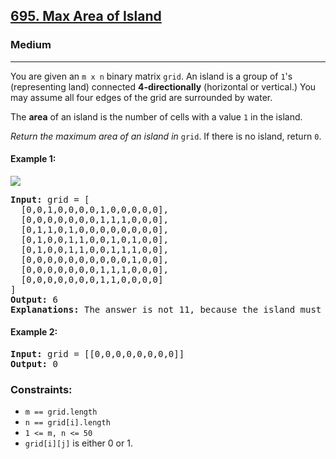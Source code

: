 ## [695. Max Area of Island](https://leetcode.com/problems/max-area-of-island/)
### Medium
<hr/>
You are given an <code>m x n</code> binary matrix <code>grid</code>. An island is a group of <code>1</code>'s (representing land) connected <strong>4-directionally</strong> (horizontal or vertical.) You may assume all four edges of the grid are surrounded by water.

The <strong>area</strong> of an island is the number of cells with a value <code>1</code> in the island.

<em>Return the maximum area of an island in </em><code>grid</code>. If there is no island, return <code>0</code>.

#### Example 1:
<img src="https://assets.leetcode.com/uploads/2021/05/01/maxarea1-grid.jpg" width="auto" />
<pre>
<strong>Input:</strong> grid = [
  [0,0,1,0,0,0,0,1,0,0,0,0,0],
  [0,0,0,0,0,0,0,1,1,1,0,0,0],
  [0,1,1,0,1,0,0,0,0,0,0,0,0],
  [0,1,0,0,1,1,0,0,1,0,1,0,0],
  [0,1,0,0,1,1,0,0,1,1,1,0,0],
  [0,0,0,0,0,0,0,0,0,0,1,0,0],
  [0,0,0,0,0,0,0,1,1,1,0,0,0],
  [0,0,0,0,0,0,0,1,1,0,0,0,0]
]
<strong>Output:</strong> 6
<strong>Explanations:</strong> The answer is not 11, because the island must be connected 4-directionally.
</pre>

#### Example 2:
<pre>
<strong>Input:</strong> grid = [[0,0,0,0,0,0,0,0]]
<strong>Output:</strong> 0
</pre>

### Constraints:
<ul>
  <li><code>m == grid.length</code></li>
  <li><code>n == grid[i].length</code></li>
  <li><code>1 &lt;= m, n &lt;= 50</code></li>
  <li><code>grid[i][j]</code> is either 0 or 1.</li>
</ul>
</div>
